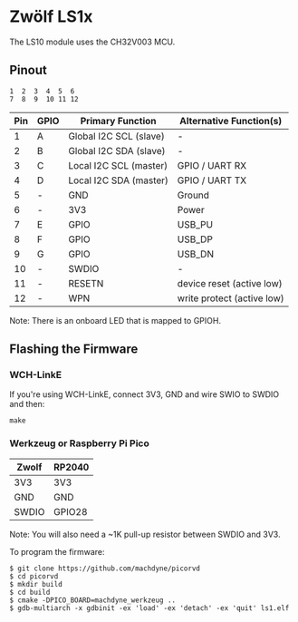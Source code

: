 # Zwölf LS1x

The LS10 module uses the CH32V003 MCU.

## Pinout

```
1  2  3  4  5  6
7  8  9  10 11 12
```

| Pin | GPIO | Primary Function | Alternative Function(s) |
|-----|------|------------------|-------------------------|
| 1 | A | Global I2C SCL (slave) | - |
| 2 | B | Global I2C SDA (slave) | - |
| 3 | C | Local I2C SCL (master) | GPIO / UART RX |
| 4 | D | Local I2C SDA (master) | GPIO / UART TX |
| 5 | - | GND | Ground |
| 6 | - | 3V3 | Power |
| 7 | E | GPIO | USB\_PU |
| 8 | F | GPIO | USB\_DP |
| 9 | G | GPIO | USB\_DN |
| 10 | - | SWDIO | - |
| 11 | - | RESETN | device reset (active low) |
| 12 | - | WPN | write protect (active low) |

Note: There is an onboard LED that is mapped to GPIOH.

## Flashing the Firmware

### WCH-LinkE

If you're using WCH-LinkE, connect 3V3, GND and wire SWIO to SWDIO and then:

```
make
```

### Werkzeug or Raspberry Pi Pico

| Zwolf | RP2040 |
|-------|--------|
| 3V3 | 3V3 |
| GND | GND |
| SWDIO | GPIO28 |

Note: You will also need a ~1K pull-up resistor between SWDIO and 3V3.

To program the firmware:

```
$ git clone https://github.com/machdyne/picorvd
$ cd picorvd
$ mkdir build
$ cd build
$ cmake -DPICO_BOARD=machdyne_werkzeug ..
$ gdb-multiarch -x gdbinit -ex 'load' -ex 'detach' -ex 'quit' ls1.elf
```
